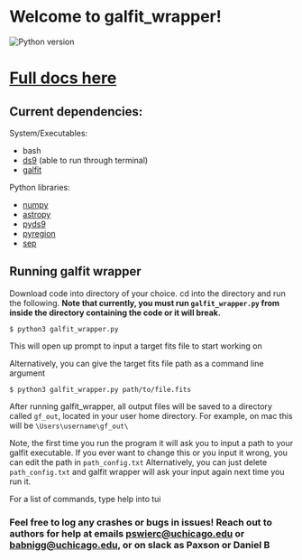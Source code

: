 # Welcome to galfit_wrapper!

![Python version](https://img.shields.io/badge/Python-3.10-green.svg?style=flat)

# [Full docs here](https://paxsonswierc.github.io/galfit_wrapper_docs.io/)

## Current dependencies:

System/Executables: 
 * bash
 * [ds9](https://sites.google.com/cfa.harvard.edu/saoimageds9/download) (able to run through terminal)
 * [galfit](https://users.obs.carnegiescience.edu/peng/work/galfit/galfit.html)

Python libraries: 
 * [numpy](https://numpy.org/install/)
 * [astropy](https://www.astropy.org/)
 * [pyds9](https://github.com/ericmandel/pyds9)
 * [pyregion](https://github.com/astropy/pyregion)
 * [sep](https://github.com/kbarbary/sep)

## Running galfit wrapper

Download code into directory of your choice. cd into the directory and run the following. **Note that currently,
you must run `galfit_wrapper.py` from inside the directory containing the code or it will break.**
```
$ python3 galfit_wrapper.py
```
This will open up prompt to input a target fits file to start working on

Alternatively, you can give the target fits file path as a command line argument
```
$ python3 galfit_wrapper.py path/to/file.fits
```

After running galfit_wrapper, all output files will be saved to a directory called `gf_out`, located
in your user home directory. For example, on mac this will be `\Users\username\gf_out\`

Note, the first time you run the program it will ask you to input a path to your galfit executable.
If you ever want to change this or you input it wrong, you can edit the path in `path_config.txt`
Alternatively, you can just delete `path_config.txt` and galfit wrapper will ask your input
again next time you run it.

For a list of commands, type help into tui

### Feel free to log any crashes or bugs in issues! Reach out to authors for help at emails pswierc@uchicago.edu or babnigg@uchicago.edu, or on slack as Paxson or Daniel B

